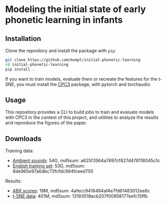 # Modeling the initial state of early phonetic learning in infants

## Installation

Clone the repository and install the package with `pip`:

```bash
git clone https://github.com/mxmpl/initial-phonetic-learning
cd initial-phonetic-learning
pip install .
```

If you want to train models, evaluate them or recreate the features for the t-SNE,
you must install the [CPC3](https://github.com/bootphon/CPC3) package, with pytorch and torchaudio.

## Usage

This repository provides a CLI to build jobs to train and evaluate models with CPC3 in the context of this project, and utilities to analyze the results and reproduce the figures of the paper.

## Downloads

Training data:
- [Ambient sounds](https://cognitive-ml.fr/downloads/init-plearning/train/ambient_sounds.tar): 54G, md5sum: a625f3564a7697cf827d478118045c1c
- [English training set](https://cognitive-ml.fr/downloads/init-plearning/train/english.tar): 53G, md5sum: 8de965e97a6dbc73fcfdc994fceed750

Results:
- [ABX scores](https://cognitive-ml.fr/downloads/init-plearning/results/abx.tar.gz): 19M, md5sum: 4afecc9416484af4e7fd61483012ee6c
- [t-SNE data](https://cognitive-ml.fr/downloads/init-plearning/results/tsne.tar.gz): 401M, md5sum: 13193518acb207f00858177eefc15ffb
